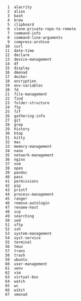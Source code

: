       	
     1	alacrity
     2	alias
     3	bash
     4	brew
     5	clipboard
     6	clone-private-repo-to-remote
     7	command-info
     8	command-line-arguments
     9	compress-archive
    10	curl
    11	date-time
    12	declare
    13	device-management
    14	df
    15	display
    16	dmonad
    17	docker
    18	encryption
    19	env-variables
    20	fd
    21	file-management
    22	find
    23	folder-structure
    24	ftp
    25	fzf
    26	gathering-info
    27	git
    28	grep
    29	history
    30	htop
    31	kitty
    32	mac
    33	memory-management
    34	nano
    35	network-management
    36	nginx
    37	nvm
    38	open
    39	pandoc
    40	pass
    41	permissions
    42	pip
    43	printf
    44	process-management
    45	ranger
    46	remove-autologin
    47	rename-host
    48	scp
    49	searching
    50	sed
    51	sftp
    52	ssh
    53	system-management
    54	syst-service
    55	terminal
    56	tmux
    57	trans
    58	trash
    59	ubuntu
    60	user-management
    61	venv
    62	vim
    63	virtual-box
    64	watch
    65	wc
    66	wikit
    67	xmonad
